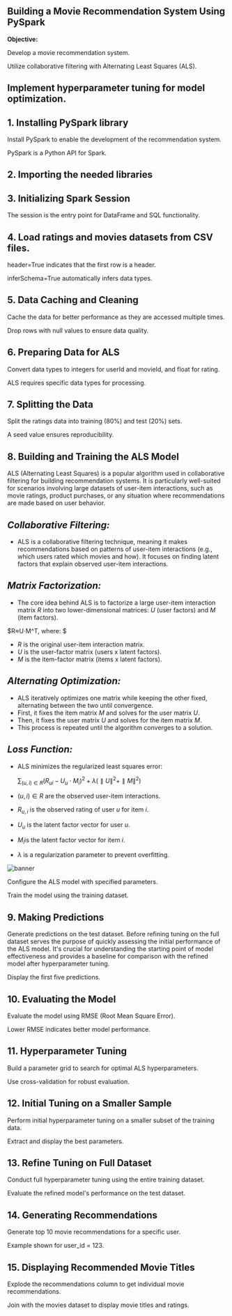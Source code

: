 **Building a Movie Recommendation System Using PySpark**
-
**Objective:**

Develop a movie recommendation system.

Utilize collaborative filtering with Alternating Least Squares (ALS).

Implement hyperparameter tuning for model optimization.
-------------------
**1. Installing PySpark library**
-
Install PySpark to enable the development of the recommendation system.

PySpark is a Python API for Spark.

**2. Importing the needed libraries**
-
**3. Initializing Spark Session**
-
The session is the entry point for DataFrame and SQL functionality.

**4. Load ratings and movies datasets from CSV files.**
-
header=True indicates that the first row is a header.

inferSchema=True automatically infers data types.

**5. Data Caching and Cleaning**
-
Cache the data for better performance as they are accessed multiple times.

Drop rows with null values to ensure data quality.

**6. Preparing Data for ALS**
-
Convert data types to integers for userId and movieId, and float for rating.

ALS requires specific data types for processing.

**7. Splitting the Data**
-
Split the ratings data into training (80%) and test (20%) sets.

A seed value ensures reproducibility.

**8. Building and Training the ALS Model**
-

ALS (Alternating Least Squares) is a popular algorithm used in collaborative filtering for building recommendation systems. It is particularly well-suited for scenarios involving large datasets of user-item interactions, such as movie ratings, product purchases, or any situation where recommendations are made based on user behavior.

*Collaborative Filtering:*
----
* ALS is a collaborative filtering technique, meaning it makes recommendations based on patterns of user-item interactions (e.g., which users rated which movies and how).
It focuses on finding latent factors that explain observed user-item interactions.

*Matrix Factorization:*
-
* The core idea behind ALS is to factorize a large user-item interaction matrix $R$ into two lower-dimensional matrices: $U$ (user factors) and $M$ (item factors).

 $R≈U⋅M^T, where: $

 * $R$ is the original user-item interaction matrix.
 * $U$ is the user-factor matrix (users x latent factors).
 * $M$ is the item-factor matrix (items x latent factors).

*Alternating Optimization:*
-
* ALS iteratively optimizes one matrix while keeping the other fixed, alternating between the two until convergence.
* First, it fixes the item matrix $M$ and solves for the user matrix $U$.
* Then, it fixes the user matrix $U$ and solves for the item matrix $M$.
* This process is repeated until the algorithm converges to a solution.

*Loss Function:*
-
* ALS minimizes the regularized least squares error:

  $∑_{(u,i)∈R}(R_{ui}−U_u⋅M_i)^2+λ(∥U∥^2+∥M∥^2)$
 * $(u,i)∈R$ are the observed user-item interactions.
 * $R_{u,i}$ is the observed rating of user $u$ for item $i$.
 * $U_u$ is the latent factor vector for user $u$.
 * $M_i$​ is the latent factor vector for item $i$.
 * $λ$ is a regularization parameter to prevent overfitting.

![banner](https://github.com/amsadeghi/Movie-Recommendation-System-/assets/165890457/efbddedc-6994-42d1-91c4-8b5578d20fa3)

Configure the ALS model with specified parameters.

Train the model using the training dataset.

**9. Making Predictions**
-
Generate predictions on the test dataset. Before refining tuning on the full dataset serves the purpose of quickly assessing the initial performance of the ALS model. It's crucial for understanding the starting point of model effectiveness and provides a baseline for comparison with the refined model after hyperparameter tuning.

Display the first five predictions.

**10. Evaluating the Model**
-    
Evaluate the model using RMSE (Root Mean Square Error).

Lower RMSE indicates better model performance.

**11. Hyperparameter Tuning**
-
Build a parameter grid to search for optimal ALS hyperparameters.

Use cross-validation for robust evaluation.

**12. Initial Tuning on a Smaller Sample**
-
Perform initial hyperparameter tuning on a smaller subset of the training data.

Extract and display the best parameters.

**13. Refine Tuning on Full Dataset**
-
Conduct full hyperparameter tuning using the entire training dataset.

Evaluate the refined model's performance on the test dataset.

**14. Generating Recommendations**
-
Generate top 10 movie recommendations for a specific user.

Example shown for user_id = 123.

**15. Displaying Recommended Movie Titles**
-
Explode the recommendations column to get individual movie recommendations.

Join with the movies dataset to display movie titles and ratings.

